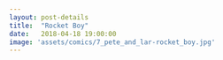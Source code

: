 ```yaml
---
layout: post-details
title:  "Rocket Boy"
date:   2018-04-18 19:00:00
image: 'assets/comics/7_pete_and_lar-rocket_boy.jpg'
---
```

